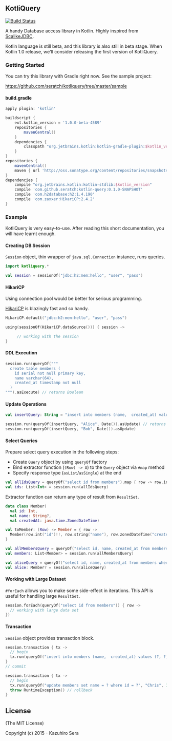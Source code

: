 ## KotliQuery

[![Build Status](https://travis-ci.org/seratch/kotliquery.svg)](https://travis-ci.org/seratch/kotliquery)

A handy Database access library in Kotlin. Highly inspired from [ScalikeJDBC](http://scalikejdbc.org/). 

Kotlin language is still beta, and this library is also still in beta stage.
When Kotlin 1.0 release, we'll consider releasing the first version of KotliQuery.

### Getting Started

You can try this library with Gradle right now. See the sample project:

https://github.com/seratch/kotliquery/tree/master/sample

#### build.gradle

```groovy
apply plugin: 'kotlin'

buildscript {
    ext.kotlin_version = '1.0.0-beta-4589'
    repositories {
        mavenCentral()
    }
    dependencies {
        classpath "org.jetbrains.kotlin:kotlin-gradle-plugin:$kotlin_version"
    }
}
repositories {
    mavenCentral()
    maven { url 'http://oss.sonatype.org/content/repositories/snapshots' }
}
dependencies {
    compile "org.jetbrains.kotlin:kotlin-stdlib:$kotlin_version"
    compile 'com.github.seratch:kotlin-query:0.1.0-SNAPSHOT'
    compile 'com.h2database:h2:1.4.190'
    compile 'com.zaxxer:HikariCP:2.4.2'
}
```

### Example

KotliQuery is very easy-to-use. After reading this short documentation, you will have learnt enough.

#### Creating DB Session

`Session` object, thin wrapper of `java.sql.Connection` instance, runs queries.

```kotlin
import kotliquery.*

val session = sessionOf("jdbc:h2:mem:hello", "user", "pass")
```

#### HikariCP

Using connection pool would be better for serious programming.

[HikariCP](https://github.com/brettwooldridge/HikariCP) is blazingly fast and so handy.

```kotlin
HikariCP.default("jdbc:h2:mem:hello", "user", "pass")

using(sessionOf(HikariCP.dataSource())) { session ->

     // working with the session
}
```

#### DDL Execution

```kotlin
session.run(queryOf("""
  create table members (
    id serial not null primary key,
    name varchar(64),
    created_at timestamp not null
  )
""").asExecute) // returns Boolean
```

#### Update Operations

```kotlin
val insertQuery: String = "insert into members (name,  created_at) values (?, ?)"

session.run(queryOf(insertQuery, "Alice", Date()).asUpdate) // returns effected row count
session.run(queryOf(insertQuery, "Bob", Date()).asUpdate)
```

#### Select Queries

Prepare select query execution in the following steps:

- Create `Query` object by using `queryOf` factory
- Bind extractor function (`(Row) -> A`) to the `Query` object via `#map` method
- Specify response type (`asList`/`asSingle`) at the end

```kotlin
val allIdsQuery = queryOf("select id from members").map { row -> row.int("id") }.asList
val ids: List<Int> = session.run(allIdsQuery)
```

Extractor function can return any type of result from `ResultSet`.

```kotlin
data class Member(
  val id: Int,
  val name: String?,
  val createdAt: java.time.ZonedDateTime)

val toMember: (Row) -> Member = { row -> 
  Member(row.int("id")!!, row.string("name"), row.zonedDateTime("created_at")!!)
}

val allMembersQuery = queryOf("select id, name, created_at from members").map(toMember).asList
val members: List<Member> = session.run(allMembersQuery)
```

```kotlin
val aliceQuery = queryOf("select id, name, created_at from members where name = ?", "Alice").map(toMember).asSingle
val alice: Member? = session.run(aliceQuery)
```

#### Working with Large Dataset

`#forEach` allows you to make some side-effect in iterations. This API is useful for handling large `ResultSet`.

```kotlin
session.forEach(queryOf("select id from members")) { row ->
  // working with large data set
})
```

#### Transaction

`Session` object provides transaction block.

```kotlin
session.transaction { tx ->
  // begin
  tx.run(queryOf("insert into members (name,  created_at) values (?, ?)", "Alice", Date()).asUpdate)
}
// commit

session.transaction { tx ->
  // begin
  tx.run(queryOf("update members set name = ? where id = ?", "Chris", 1).asUpdate)
  throw RuntimeException() // rollback
}
```

## License

(The MIT License)

Copyright (c) 2015 - Kazuhiro Sera
